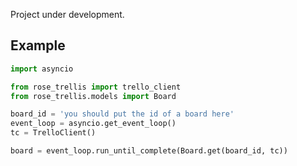 Project under development.


Example
-------

```python
import asyncio

from rose_trellis import trello_client
from rose_trellis.models import Board

board_id = 'you should put the id of a board here'
event_loop = asyncio.get_event_loop()
tc = TrelloClient()

board = event_loop.run_until_complete(Board.get(board_id, tc))
```
